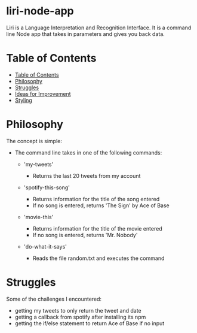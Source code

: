 # liri-node-app

Liri is a Language Interpretation and Recognition Interface. It is a command line Node app that takes in parameters and gives you back data.

# Table of Contents

<!--ts-->
* [Table of Contents](#table-of-contents)
* [Philosophy](#philosophy)
* [Struggles](#struggles)
* [Ideas for Improvement](#ideas-for-improvement)
* [Styling](#styling)
  <!--te-->

Philosophy
==========
The concept is simple:

* The command line takes in one of the following commands:
  
  * 'my-tweets'
    * Returns the last 20 tweets from my account
  
  * 'spotify-this-song'
    * Returns information for the title of the song entered
    * If no song is entered, returns 'The Sign' by Ace of Base
  
  * 'movie-this'
    * Returns information for the title of the movie entered
    * If no song is entered, returns 'Mr. Nobody'
  
  * 'do-what-it-says'
    * Reads the file random.txt and executes the command

Struggles
=========
Some of the challenges I encountered:

* getting my tweets to only return the tweet and date
* getting a callback from spotify after installing its npm
* getting the if/else statement to return Ace of Base if no input

